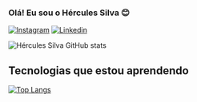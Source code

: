 ### Olá! Eu sou o Hércules Silva 😊





[![Instagram](https://img.shields.io/badge/Instagram-E4405F?style=for-the-badge&logo=instagram&logoColor=white)](https://www.instagram.com/theel.santos/)
[![Linkedin](https://img.shields.io/badge/LinkedIn-0077B5?style=for-the-badge&logo=linkedin&logoColor=white)](https://www.linkedin.com/in/hercules-silva-abb322257/)


![Hércules Silva GitHub stats](https://github-readme-stats.vercel.app/api?username=thellllima02&show_icons=true&theme=radical)

## Tecnologias que estou aprendendo 


[![Top Langs](https://github-readme-stats.vercel.app/api/top-langs/?username=thellllima02)](https://github.com/thellllima02/github-readme-stats)
